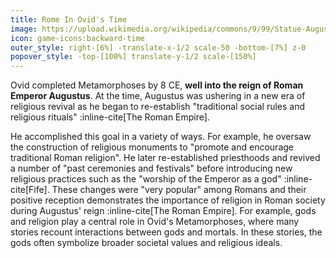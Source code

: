 ```yaml
---
title: Rome In Ovid's Time
image: https://upload.wikimedia.org/wikipedia/commons/9/99/Statue-Augustus_transparent_background.png
icon: game-icons:backward-time
outer_style: right-[6%] -translate-x-1/2 scale-50 -bottom-[7%] z-0
popover_style: -top-[100%] translate-y-1/2 scale-[150%]
---
```

Ovid completed Metamorphoses by 8 CE, **well into the reign of Roman Emperor Augustus**. At the time, Augustus was ushering in a new era of religious revival as he began to re-establish "traditional social rules and religious rituals" :inline-cite[The Roman Empire].
<!--more-->
He accomplished this goal in a variety of ways. For example, he oversaw the construction of religious monuments to "promote and encourage traditional Roman religion". He later re-established priesthoods and revived a number of "past ceremonies and festivals" before introducing new religious practices such as the "worship of the Emperor as a god" :inline-cite[Fife]. These changes were "very popular" among Romans and their positive reception demonstrates the importance of religion in Roman society during Augustus' reign :inline-cite[The Roman Empire]. For example, gods and religion play a central role in Ovid's Metamorphoses, where many stories recount interactions between gods and mortals. In these stories, the gods often symbolize broader societal values and religious ideals.
